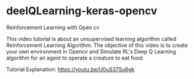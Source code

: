 # deelQLearning-keras-opencv
Reinforcement Learning with Open cv


This video tutorial is about an unsupervised learning algorithm called Reinforcement Learning Algorithm.
The objective of this video is to create your own environment in Opencv and Simulate RL's Deep Q Learning algorithm for an agent to operate a creature to eat food.


Tutorial Explanation: https://youtu.be/U0uS37Su6gk
